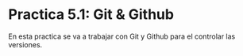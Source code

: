 # Practica 5.1: Git & Github
En esta practica se va a trabajar con Git y Github para el controlar las versiones.